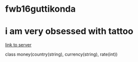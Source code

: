 # fwb16guttikonda
# i am very obsessed with tattoo

[link to server](https://fwb16guttikonda.herokuapp.com/)

class money(country(string), currency(string), rate(int))